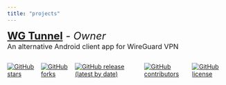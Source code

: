 ```yaml
---
title: "projects"
---
```

<font size="5"> **[WG Tunnel](https://github.com/zaneschepke/wgtunnel)** *- Owner* </font> \
<font size="3"> An alternative Android client app for WireGuard VPN </font>

<div style="display: flex; gap: 10px;">

[![GitHub stars](https://img.shields.io/github/stars/zaneschepke/wgtunnel)](https://github.com/zaneschepke/wgtunnel/stargazers)

[![GitHub forks](https://img.shields.io/github/forks/zaneschepke/wgtunnel)](https://github.com/zaneschepke/wgtunnel/network/members)

[![GitHub release (latest by date)](https://img.shields.io/github/release/zaneschepke/wgtunnel)](https://github.com/zaneschepke/wgtunnel/releases/latest)

[![GitHub contributors](https://img.shields.io/github/contributors/zaneschepke/wgtunnel)](https://github.com/zaneschepke/wgtunnel/graphs/contributors)

[![GitHub license](https://img.shields.io/github/license/zaneschepke/wgtunnel)](https://github.com/zaneschepke/wgtunnel?tab=MIT-1-ov-file#readme)